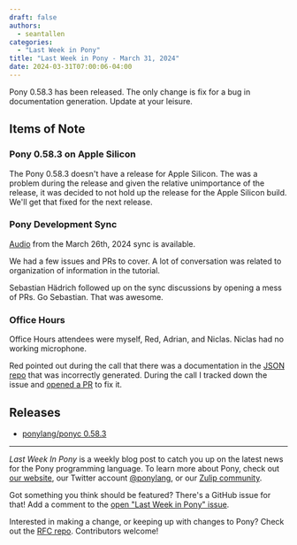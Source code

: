 ```yaml
---
draft: false
authors:
  - seantallen
categories:
  - "Last Week in Pony"
title: "Last Week in Pony - March 31, 2024"
date: 2024-03-31T07:00:06-04:00
---
```


Pony 0.58.3 has been released. The only change is fix for a bug in documentation generation. Update at your leisure.

<!-- more -->

## Items of Note

### Pony 0.58.3 on Apple Silicon

The Pony 0.58.3 doesn't have a release for Apple Silicon. The was a problem during the release and given the relative unimportance of the release, it was decided to not hold up the release for the Apple Silicon build. We'll get that fixed for the next release.

### Pony Development Sync

[Audio](https://vimeo.com/927791445) from the March 26th, 2024 sync is available.

We had a few issues and PRs to cover. A lot of conversation was related to organization of information in the tutorial.

Sebastian Hädrich followed up on the sync discussions by opening a mess of PRs. Go Sebastian. That was awesome.

### Office Hours

Office Hours attendees were myself, Red, Adrian, and Niclas. Niclas had no working microphone.

Red pointed out during the call that there was a documentation in the [JSON repo](https://github.com/ponylang/json) that was incorrectly generated. During the call I tracked down the issue and [opened a PR](https://github.com/ponylang/ponyc/pull/4502) to fix it.

## Releases

- [ponylang/ponyc 0.58.3](https://github.com/ponylang/ponyc/releases/tag/0.58.3)

---

_Last Week In Pony_ is a weekly blog post to catch you up on the latest news for the Pony programming language. To learn more about Pony, check out [our website](https://ponylang.io), our Twitter account [@ponylang](https://twitter.com/ponylang), or our [Zulip community](https://ponylang.zulipchat.com).

Got something you think should be featured? There's a GitHub issue for that! Add a comment to the [open "Last Week in Pony" issue](https://github.com/ponylang/ponylang.github.io/issues?q=is%3Aissue+is%3Aopen+label%3Alast-week-in-pony).

Interested in making a change, or keeping up with changes to Pony? Check out the [RFC repo](https://github.com/ponylang/rfcs). Contributors welcome!
